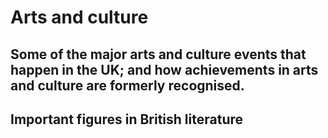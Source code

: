 # Arts and culture

## Some of the major arts and culture events that happen in the UK; and how achievements in arts and culture are formerly recognised.

## Important figures in British literature

